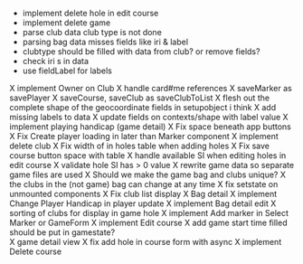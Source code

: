 - implement delete hole in edit course
- implement delete game
- parse club data club type is not done
- parsing bag data misses fields like iri & label
- clubtype should be filled with data from club? or remove fields? 
- check iri s in data
- use fieldLabel for labels

X implement Owner on Club
X handle card#me references
X saveMarker as savePlayer
X saveCourse, saveClub as saveClubToList
X flesh out the complete shape of the geocoordinate fields in setupobject i think
X add missing labels to data
X update fields on contexts/shape with  label value
X implement playing handicap (game detail)
X Fix space beneath app buttons
X Fix Create player loading in later than Marker component
X implement delete club
X Fix width of in holes table when adding holes
X Fix save course button space with table
X handle available SI when editing holes in edit course 
    X validate hole SI has > 0 value
X rewrite game data so separate game files are used
X Should we make the game bag and clubs unique?
    X the clubs in the (not game) bag can change at any time 
X fix setstate on unmounted components
X Fix club list display
X Bag detail
X implement Change Player Handicap in player update
X implement Bag detail edit
X sorting of clubs for display in game hole
X implement Add marker in Select Marker or GameForm
X implement Edit course
X add game start time filled should be put in gamestate?  
X game detail view
X fix add hole in course form with async 
X implement Delete course
